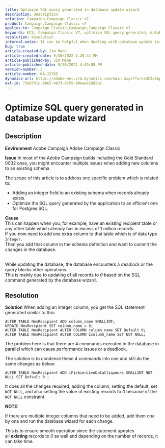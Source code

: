```yaml
---
title: Optimize SQL query generated in database update wizard
description: Description
solution: Campaign,Campaign Classic v7
product: Campaign,Campaign Classic v7
applies-to: Campaign Classic,Campaign,Campaign Classic v7
keywords: KCS, Campaign Classic V7, optimize SQL query generated, database update wizard
resolution: Resolution
internal-notes: It can be helpful when dealing with database update issues with big tables
bug: true
article-created-by: Jim Menn
article-created-date: 9/30/2022 2:28:44 PM
article-published-by: Jim Menn
article-published-date: 9/30/2022 4:49:05 PM
version-number: 3
article-number: KA-15785
dynamics-url: https://adobe-ent.crm.dynamics.com/main.aspx?forceUCI=1&pagetype=entityrecord&etn=knowledgearticle&id=f9d8b92d-cc40-ed11-9db1-0022480866ad
exl-id: 73e8701c-88e5-4b73-8c55-90eaee26d2ac
---
```

# Optimize SQL query generated in database update wizard

## Description


<b>Environment</b>
 Adobe Campaign
 Adobe Campaign Classic

<b>Issue</b>
 In most of the Adobe Campaign builds including the Gold Standard 9032 ones, you might encounter multiple issues when adding new columns to an existing schema.

 The scope of this article is to address one specific problem which is related to:

- Adding an integer field to an existing schema when records already exists.
- Optimize the SQL query generated by the application to an efficient one for Postgres SQL.


<b>Cause</b>
<br>This can happen when you, for example, have an existing recipient table or any other table which already has in excess of 1 million records.
<br>If you now need to add one extra column to that table which is of data type `Integer`.
<br>Then you add that column in the schema definition and want to commit the changes in the database.

<br>While updating the database, the database encounters a deadlock or the query blocks other operations.
<br>This is mainly due to updating of all records to *0* based on the SQL command generated by the database wizard.<br>

## Resolution


<b>Solution</b>
When adding an integer column, you get the SQL statement generated similar to this:


```
ALTER TABLE NmsRecipient ADD column_name SMALLINT;
UPDATE NmsRecipient SET column_name = 0;
ALTER TABLE NmsRecipient ALTER COLUMN column_name SET Default 0;
ALTER TABLE NmsRecipient ALTER COLUMN icolumn_name SET NOT NULL;
```


The problem here is that there are 4 commands executed in the database in parallel which can cause performance issues or a deadlock.

The solution is to condense these 4 commands into one and still do the same changes as below:


```
ALTER TABLE NmsRecipient ADD iFichierLiveDataCliqueurs SMALLINT NOT NULL SET Default 0 ;
```


It does all the changes required, adding the column, setting the default, set `NOT NULL`, and also setting the value of existing records to *0* because of the `NOT NULL` constraint.



<b>NOTE:</b>

If there are multiple integer columns that need to be added, add them one by one and run the database wizard for each change.

This is to ensure smooth operation since the statement updates all <b>existing </b>records to *0* as well and depending on the number of records, it can take time.
